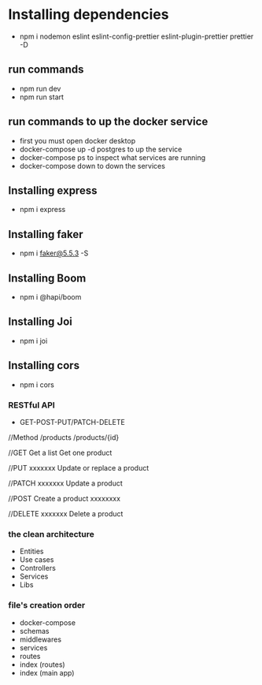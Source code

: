 # Installing dependencies

- npm i nodemon eslint eslint-config-prettier eslint-plugin-prettier prettier -D

## run commands
 - npm run dev
 - npm run start

## run commands to up the docker service
- first you must open docker desktop
- docker-compose up -d postgres  to up the service
- docker-compose ps  to inspect what services are running
- docker-compose down to down the services


## Installing express
- npm i express


## Installing faker
- npm i faker@5.5.3 -S

## Installing Boom
- npm i @hapi/boom

## Installing Joi
- npm i joi

## Installing cors
- npm i cors




### RESTful API
 
- GET-POST-PUT/PATCH-DELETE


//Method     /products      /products/{id}


//GET        Get a list      Get one product


//PUT         xxxxxxx        Update or replace a product


//PATCH       xxxxxxx        Update a product


//POST      Create a product  xxxxxxxx


//DELETE      xxxxxxx        Delete a product


### the clean architecture

- Entities
- Use cases
- Controllers
- Services
- Libs

### file's creation order
- docker-compose
- schemas
- middlewares
- services
- routes
- index (routes)
- index (main app)

